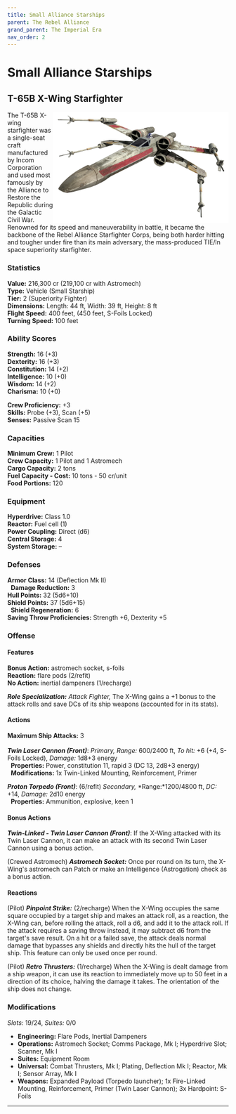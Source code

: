 ```yaml
---
title: Small Alliance Starships
parent: The Rebel Alliance
grand_parent: The Imperial Era
nav_order: 2
---
```


# Small Alliance Starships

## T-65B X-Wing Starfighter

<img src='../../../../../Images/Starships/X-wing (1).png' style='float:right; width:400px;'>

The T-65B X-wing starfighter was a single-seat craft manufactured by Incom Corporation and used most famously by the Alliance to Restore the Republic during the Galactic Civil War. Renowned for its speed and maneuverability in battle, it became the backbone of the Rebel Alliance Starfighter Corps, being both harder hitting and tougher under fire than its main adversary, the mass-produced TIE/ln space superiority starfighter.

### Statistics
**Value:** 216,300 cr (219,100 cr with Astromech) <br>
**Type:** Vehicle (Small Starship) <br>
**Tier:** 2 (Superiority Fighter) <br>
**Dimensions:** Length: 44 ft, Width: 39 ft, Height: 8 ft <br>
**Flight Speed:** 400 feet, (450 feet, S-Foils Locked)<br>
**Turning Speed:** 100 feet

### Ability Scores
**Strength:** 16 (+3) <br>
**Dexterity:** 16 (+3) <br>
**Constitution:** 14 (+2) <br>
**Intelligence:** 10 (+0) <br>
**Wisdom:** 14 (+2) <br>
**Charisma:** 10 (+0)

**Crew Proficiency:** +3 <br>
**Skills:** Probe (+3), Scan (+5) <br>
**Senses:** Passive Scan 15

### Capacities
**Minimum Crew:** 1 Pilot <br>
**Crew Capacity:** 1 Pilot and 1 Astromech <br>
**Cargo Capacity:** 2 tons <br>
**Fuel Capacity - Cost:** 10 tons - 50 cr/unit <br>
**Food Portions:** 120

### Equipment
**Hyperdrive:** Class 1.0 <br>
**Reactor:** Fuel cell (1) <br>
**Power Coupling:** Direct (d6) <br>
**Central Storage:** 4 <br>
**System Storage:** –

### Defenses
**Armor Class:** 14 (Deflection Mk II) <br>
&nbsp;&nbsp;**Damage Reduction:** 3 <br>
**Hull Points:** 32 (5d6+10) <br>
**Shield Points:** 37 (5d6+15) <br>
&nbsp;&nbsp;**Shield Regeneration:** 6 <br>
**Saving Throw Proficiencies:** Strength +6, Dexterity +5

### Offense
#### **Features**
**Bonus Action:** astromech socket, s-foils <br>
**Reaction:** flare pods (2/refit) <br>
**No Action:** inertial dampeners (1/recharge)

***Role Specialization:*** *Attack Fighter,* The X-Wing gains a +1 bonus to the attack rolls and save DCs of its ship weapons (accounted for in its stats).

#### **Actions**
**Maximum Ship Attacks:** 3 <br><br>
***Twin Laser Cannon (Front)***: *Primary,* *Range:* 600/2400 ft, *To hit:* +6 (+4, S-Foils Locked), *Damage:* 1d8+3 energy
<br>&nbsp;&nbsp;**Properties:** Power, constitution 11, rapid 3 (DC 13, 2d8+3 energy)
<br>&nbsp;&nbsp;**Modifications:** 1x Twin-Linked Mounting, Reinforcement, Primer

***Proton Torpedo (Front)***: (6/refit) *Secondary,* *Range:*1200/4800 ft, *DC:* +14, *Damage:* 2d10 energy
<br>&nbsp;&nbsp;**Properties:** Ammunition, explosive, keen 1

#### **Bonus Actions**
***Twin-Linked - Twin Laser Cannon (Front)***: If the X-Wing attacked with its Twin Laser Cannon, it can make an attack with its second Twin Laser Cannon using a bonus action.

(Crewed Astromech) ***Astromech Socket:*** Once per round on its turn, the X-Wing's astromech can Patch or make an Intelligence (Astrogation) check as a bonus action.

#### **Reactions**
(Pilot) ***Pinpoint Strike:*** (2/recharge) When the X-Wing occupies the same square occupied by a target ship and makes an attack roll, as a reaction, the X-Wing can, before rolling the attack, roll a d6, and add it to the attack roll. If the attack requires a saving throw instead, it may subtract d6 from the target's save result. On a hit or a failed save, the attack deals normal damage that bypasses any shields and directly hits the hull of the target ship. This feature can only be used once per round.

(Pilot) ***Retro Thrusters:*** (1/recharge) When the X-Wing is dealt damage from a ship weapon, it can use its reaction to immediately move up to 50 feet in a direction of its choice, halving the damage it takes. The orientation of the ship does not change.

### Modifications
*Slots:* 19/24, *Suites:* 0/0
- **Engineering:** Flare Pods, Inertial Dampeners
- **Operations:** Astromech Socket; Comms Package, Mk I; Hyperdrive Slot; Scanner, Mk I	
- **Suites:** Equipment Room
- **Universal:** Combat Thrusters, Mk I; Plating, Deflection Mk I; Reactor, Mk I; Sensor Array, Mk I	
- **Weapons:** Expanded Payload (Torpedo launcher); 1x Fire-Linked Mounting, Reinforcement, Primer (Twin Laser Cannon); 3x Hardpoint: S-Foils	

---

